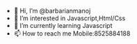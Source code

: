 - 👋 Hi, I’m @barbarianmanoj
- 👀 I’m interested in Javascript,Html/Css
- 🌱 I’m currently learning Javascript
- 📫 How to reach me Mobile:8525884188

<!---
barbarianmanoj/barbarianmanoj is a ✨ special ✨ repository because its `README.md` (this file) appears on your GitHub profile.
You can click the Preview link to take a look at your changes.
--->
